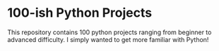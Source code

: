 # 100-ish Python Projects

This repository contains 100 python projects ranging from beginner to advanced difficulty. I simply wanted to get more familiar with Python!